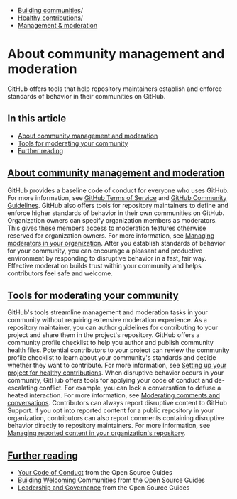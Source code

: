  * [Building communities](https://docs.github.com/en/communities "Building communities")/
  * [Healthy contributions](https://docs.github.com/en/communities/setting-up-your-project-for-healthy-contributions "Healthy contributions")/
  * [Management & moderation](https://docs.github.com/en/communities/setting-up-your-project-for-healthy-contributions/about-community-management-and-moderation "Management & moderation")


# About community management and moderation
GitHub offers tools that help repository maintainers establish and enforce standards of behavior in their communities on GitHub.
## In this article
  * [About community management and moderation](https://docs.github.com/en/communities/setting-up-your-project-for-healthy-contributions/about-community-management-and-moderation#about-community-management-and-moderation)
  * [Tools for moderating your community](https://docs.github.com/en/communities/setting-up-your-project-for-healthy-contributions/about-community-management-and-moderation#tools-for-moderating-your-community)
  * [Further reading](https://docs.github.com/en/communities/setting-up-your-project-for-healthy-contributions/about-community-management-and-moderation#further-reading)


## [About community management and moderation](https://docs.github.com/en/communities/setting-up-your-project-for-healthy-contributions/about-community-management-and-moderation#about-community-management-and-moderation)
GitHub provides a baseline code of conduct for everyone who uses GitHub. For more information, see [GitHub Terms of Service](https://docs.github.com/en/site-policy/github-terms/github-terms-of-service) and [GitHub Community Guidelines](https://docs.github.com/en/site-policy/github-terms/github-community-guidelines).
GitHub also offers tools for repository maintainers to define and enforce higher standards of behavior in their own communities on GitHub.
Organization owners can specify organization members as moderators. This gives these members access to moderation features otherwise reserved for organization owners. For more information, see [Managing moderators in your organization](https://docs.github.com/en/organizations/managing-peoples-access-to-your-organization-with-roles/managing-moderators-in-your-organization).
After you establish standards of behavior for your community, you can encourage a pleasant and productive environment by responding to disruptive behavior in a fast, fair way. Effective moderation builds trust within your community and helps contributors feel safe and welcome.
## [Tools for moderating your community](https://docs.github.com/en/communities/setting-up-your-project-for-healthy-contributions/about-community-management-and-moderation#tools-for-moderating-your-community)
GitHub's tools streamline management and moderation tasks in your community without requiring extensive moderation experience.
As a repository maintainer, you can author guidelines for contributing to your project and share them in the project's repository. GitHub offers a community profile checklist to help you author and publish community health files. Potential contributors to your project can review the community profile checklist to learn about your community's standards and decide whether they want to contribute. For more information, see [Setting up your project for healthy contributions](https://docs.github.com/en/communities/setting-up-your-project-for-healthy-contributions).
When disruptive behavior occurs in your community, GitHub offers tools for applying your code of conduct and de-escalating conflict. For example, you can lock a conversation to defuse a heated interaction. For more information, see [Moderating comments and conversations](https://docs.github.com/en/communities/moderating-comments-and-conversations).
Contributors can always report disruptive content to GitHub Support. If you opt into reported content for a public repository in your organization, contributors can also report comments containing disruptive behavior directly to repository maintainers. For more information, see [Managing reported content in your organization's repository](https://docs.github.com/en/communities/moderating-comments-and-conversations/managing-reported-content-in-your-organizations-repository).
## [Further reading](https://docs.github.com/en/communities/setting-up-your-project-for-healthy-contributions/about-community-management-and-moderation#further-reading)
  * [Your Code of Conduct](https://opensource.guide/code-of-conduct/) from the Open Source Guides
  * [Building Welcoming Communities](https://opensource.guide/building-community/) from the Open Source Guides
  * [Leadership and Governance](https://opensource.guide/leadership-and-governance/) from the Open Source Guides


